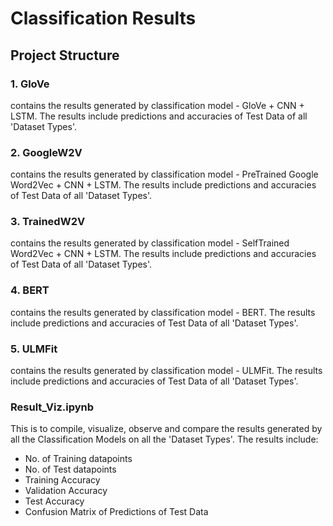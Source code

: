 # Classification Results

## Project Structure

### 1. GloVe
contains the results generated by classification model - GloVe + CNN + LSTM. The results include 
predictions and accuracies of Test Data of all 'Dataset Types'.

### 2. GoogleW2V
contains the results generated by classification model - PreTrained Google Word2Vec + CNN + LSTM. The results include 
predictions and accuracies of Test Data of all 'Dataset Types'.

### 3. TrainedW2V
contains the results generated by classification model - SelfTrained Word2Vec + CNN + LSTM. The results include 
predictions and accuracies of Test Data of all 'Dataset Types'.

### 4. BERT
contains the results generated by classification model - BERT. The results include 
predictions and accuracies of Test Data of all 'Dataset Types'.

### 5. ULMFit
contains the results generated by classification model - ULMFit. The results include 
predictions and accuracies of Test Data of all 'Dataset Types'.

### Result_Viz.ipynb
This is to compile, visualize, observe and compare the results generated by all the Classification Models on all the 'Dataset Types'. 
The results include:
- No. of Training datapoints
- No. of Test datapoints
- Training Accuracy
- Validation Accuracy
- Test Accuracy
- Confusion Matrix of Predictions of Test Data


